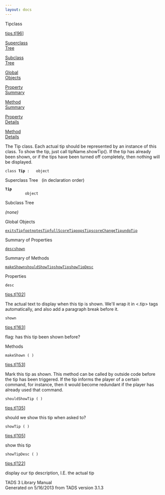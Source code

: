 ```yaml
---
layout: docs
---
```

<span class="title">Tip</span><span class="type">class</span>

[tips.t](../file/tips.t.html)\[[96](../source/tips.t.html#96)\]

[Superclass  
Tree](#_SuperClassTree_)

[Subclass  
Tree](#_SubClassTree_)

[Global  
Objects](#_ObjectSummary_)

[Property  
Summary](#_PropSummary_)

[Method  
Summary](#_MethodSummary_)

[Property  
Details](#_Properties_)

[Method  
Details](#_Methods_)



The Tip class. Each actual tip should be represented by an instance of
this class. To show the tip, just call tipName.showTip(). If the tip has
already been shown, or if the tips have been turned off completely, then
nothing will be displayed.

`class `**`Tip`**` :   object`



<span id="_SuperClassTree_"></span>



<span class="hdln">Superclass Tree</span>   (in declaration order)



**`Tip`**  
`         object`  
<span id="_SubClassTree_"></span>



<span class="hdln">Subclass Tree</span>  



*(none)* <span id="_ObjectSummary_"></span>



<span class="hdln">Global Objects</span>  



[`exitsTip`](../object/exitsTip.html)[`footnotesTip`](../object/footnotesTip.html)[`fullScoreTip`](../object/fullScoreTip.html)[`oopsTip`](../object/oopsTip.html)[`scoreChangeTip`](../object/scoreChangeTip.html)[`undoTip`](../object/undoTip.html)
<span id="_PropSummary_"></span>



<span class="hdln">Summary of Properties</span>  



[`desc`](#desc)[`shown`](#shown)

<span id="_MethodSummary_"></span>



<span class="hdln">Summary of Methods</span>  



[`makeShown`](#makeShown)[`shouldShowTip`](#shouldShowTip)[`showTip`](#showTip)[`showTipDesc`](#showTipDesc)

<span id="_Properties_"></span>



<span class="hdln">Properties</span>  



<span id="desc"></span>

`desc`

[tips.t](../file/tips.t.html)\[[102](../source/tips.t.html#102)\]



The actual text to display when this tip is shown. We'll wrap it in
\<.tip\> tags automatically, and also add a paragraph break before it.



<span id="shown"></span>

`shown`

[tips.t](../file/tips.t.html)\[[163](../source/tips.t.html#163)\]



flag: has this tip been shown before?



<span id="_Methods_"></span>



<span class="hdln">Methods</span>  



<span id="makeShown"></span>

`makeShown ( )`

[tips.t](../file/tips.t.html)\[[153](../source/tips.t.html#153)\]



Mark this tip as shown. This method can be called by outside code before
the tip has been triggered. If the tip informs the player of a certain
command, for instance, then it would become redundant if the player has
already used that command.



<span id="shouldShowTip"></span>

`shouldShowTip ( )`

[tips.t](../file/tips.t.html)\[[135](../source/tips.t.html#135)\]



should we show this tip when asked to?



<span id="showTip"></span>

`showTip ( )`

[tips.t](../file/tips.t.html)\[[105](../source/tips.t.html#105)\]



show this tip



<span id="showTipDesc"></span>

`showTipDesc ( )`

[tips.t](../file/tips.t.html)\[[122](../source/tips.t.html#122)\]



display our tip description, I.E. the actual tip





TADS 3 Library Manual  
Generated on 5/16/2013 from TADS version 3.1.3


